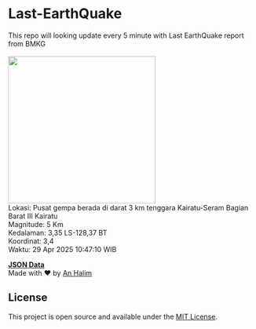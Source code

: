 # Last-EarthQuake
This repo will looking update every 5 minute with Last EarthQuake report from BMKG
<br>
<br>
<img src="undefined" width="300"/>
<br>
Lokasi: Pusat gempa berada di darat 3 km tenggara Kairatu-Seram Bagian Barat  III Kairatu <br>
Magnitude: 5 Km <br>
Kedalaman: 3,35 LS-128,37 BT <br>
Koordinat: 3,4 <br>
Waktu: 29 Apr 2025 10:47:10 WIB <br>

<a href="./data/data.json">**JSON Data**</a>
<br>
Made with ❤️ by <a href="https://github.com/an-halim">An Halim</a>
## License

This project is open source and available under the [MIT License](LICENSE).
